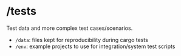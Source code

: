 # /tests

Test data and more complex test cases/scenarios.

- `/data`: files kept for reproducibility during cargo tests
- `/env`: example projects to use for integration/system test scripts